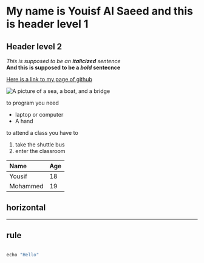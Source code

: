 # My name is Youisf Al Saeed and this is header level 1
## Header level 2 
 _This is supposed to be an **italicized** sentence_  
 **And this is supposed to be a _bold_ sentecnce**   
 
 [Here is a link to my page of github](https://github.com/YousifAlSaeed)
 
 ![A picture of a sea, a boat, and a bridge](https://f.dale.onl/mu/all/photos/BayBridge.jpg)
 
 
 to program you need 
 * laptop or computer
 * A hand
 
 
 to attend a class you have to 
 1. take the shuttle bus
 2. enter the classroom 
 
 
 |Name| Age |
 |:---|:----|
 |Yousif|18|
 |Mohammed|19|
 
## horizontal
 ---
 ##  rule

```py

echo "Hello"

```
